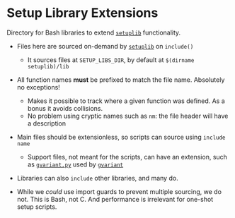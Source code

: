 Setup Library Extensions
========================

Directory for Bash libraries to extend [`setuplib`](../setuplib) functionality.

- Files here are sourced on-demand by [`setuplib`](../setuplib) on `include()`
  - It sources files at `SETUP_LIBS_DIR`, by default at `$(dirname setuplib)/lib`

- All function names **must** be prefixed to match the file name. Absolutely no exceptions!
  - Makes it possible to track where a given function was defined. As a bonus it avoids collisions.
  - No problem using cryptic names such as `nm`: the file header will have a description

- Main files should be extensionless, so scripts can source using `include name`
  - Support files, not meant for the scripts, can have an extension,
    such as [`gvariant.py`](./gvariant.py) used by [`gvariant`](./gvariant)

- Libraries can also `include` other libraries, and many do.

- While we *could* use import guards to prevent multiple sourcing, we do not.
   This is Bash, not C. And performance is irrelevant for one-shot setup scripts.
